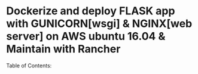 # Dockerize and deploy FLASK app with GUNICORN[wsgi] & NGINX[web server] on AWS ubuntu 16.04 & Maintain with Rancher


Table of Contents:

